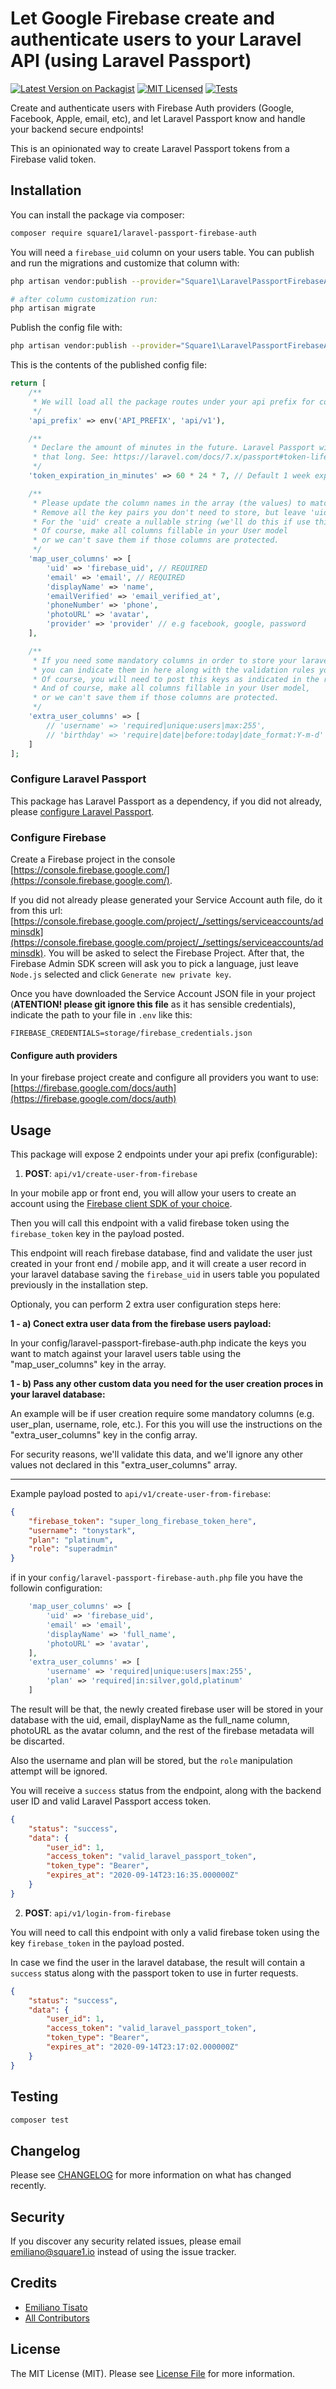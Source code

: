 # Let Google Firebase create and authenticate users to your Laravel API (using Laravel Passport)

[![Latest Version on Packagist](https://img.shields.io/packagist/v/square1-io/laravel-passport-firebase-auth.svg?style=flat-square)](https://packagist.org/packages/square1-io/laravel-passport-firebase-auth)
[![MIT Licensed](https://img.shields.io/badge/license-MIT-brightgreen.svg?style=flat-square)](LICENSE.md)
[![Tests](https://github.com/square1-io/laravel-passport-firebase-auth/workflows/Tests/badge.svg?style=flat-square)](https://github.com/square1-io/laravel-passport-firebase-auth/actions?query=workflow%3ATests+branch%3Amaster)


Create and authenticate users with Firebase Auth providers (Google, Facebook, Apple, email, etc), and let Laravel Passport know and handle your backend secure endpoints!

This is an opinionated way to create Laravel Passport tokens from a Firebase valid token.

## Installation

You can install the package via composer:

```bash
composer require square1/laravel-passport-firebase-auth
```

You will need a `firebase_uid` column on your users table. You can publish and run the migrations and customize that column with:

```bash
php artisan vendor:publish --provider="Square1\LaravelPassportFirebaseAuth\LaravelPassportFirebaseAuthServiceProvider" --tag="migrations"

# after column customization run:
php artisan migrate
```

Publish the config file with:
```bash
php artisan vendor:publish --provider="Square1\LaravelPassportFirebaseAuth\LaravelPassportFirebaseAuthServiceProvider" --tag="config"
```

This is the contents of the published config file:

```php
return [
    /**
     * We will load all the package routes under your api prefix for consistency
     */
    'api_prefix' => env('API_PREFIX', 'api/v1'),

    /**
     * Declare the amount of minutes in the future. Laravel Passport will create a token that endures
     * that long. See: https://laravel.com/docs/7.x/passport#token-lifetimes
     */
    'token_expiration_in_minutes' => 60 * 24 * 7, // Default 1 week expiration

    /**
     * Please update the column names in the array (the values) to match your users database columns.
     * Remove all the key pairs you don't need to store, but leave 'uid' and 'email', we need them!
     * For the 'uid' create a nullable string (we'll do this if use this package migrations)
     * Of course, make all columns fillable in your User model
     * or we can't save them if those columns are protected.
     */
    'map_user_columns' => [
        'uid' => 'firebase_uid', // REQUIRED
        'email' => 'email', // REQUIRED
        'displayName' => 'name',
        'emailVerified' => 'email_verified_at',
        'phoneNumber' => 'phone',
        'photoURL' => 'avatar',
        'provider' => 'provider' // e.g facebook, google, password
    ],

    /**
     * If you need some mandatory columns in order to store your laravel user model,
     * you can indicate them in here along with the validation rules you need.
     * Of course, you will need to post this keys as indicated in the readme.
     * And of course, make all columns fillable in your User model,
     * or we can't save them if those columns are protected.
     */
    'extra_user_columns' => [
        // 'username' => 'required|unique:users|max:255',
        // 'birthday' => 'require|date|before:today|date_format:Y-m-d'
    ]
];
```

### Configure Laravel Passport

This package has Laravel Passport as a dependency, if you did not already, please [configure Laravel Passport](https://laravel.com/docs/7.x/passport).

### Configure Firebase

Create a Firebase project in the console [https://console.firebase.google.com/](https://console.firebase.google.com/).

If you did not already please generated your Service Account auth file, do it from this url: [https://console.firebase.google.com/project/_/settings/serviceaccounts/adminsdk](https://console.firebase.google.com/project/_/settings/serviceaccounts/adminsdk). You will be asked to select the Firebase Project.
After that, the Firebase Admin SDK screen will ask you to pick a language, just leave `Node.js` selected and click `Generate new private key`.

Once you have downloaded the Service Account JSON file in your project (**ATENTION! please git ignore this file** as it has sensible credentials), indicate the path to your file in `.env` like this:

```
FIREBASE_CREDENTIALS=storage/firebase_credentials.json
```

#### Configure auth providers

In your firebase project create and configure all providers you want to use: [https://firebase.google.com/docs/auth](https://firebase.google.com/docs/auth)

## Usage

This package will expose 2 endpoints under your api prefix (configurable):

1) **POST**: `api/v1/create-user-from-firebase` 

In your mobile app or front end, you will allow your users to create an account using the [Firebase client SDK of your choice](https://firebase.google.com/docs/firestore/client/libraries).

Then you will call this endpoint with a valid firebase token using the `firebase_token` key in the payload posted.

This endpoint will reach firebase database, find and validate the user just created in your front end / mobile app, and it will create a user record in your laravel database saving the `firebase_uid` in users table you populated previously in the installation step.

Optionaly, you can perform 2 extra user configuration steps here:

**1 - a) Conect extra user data from the firebase users payload:**
    
In your config/laravel-passport-firebase-auth.php indicate the keys you want to match against your laravel users table using the "map_user_columns" key in the array.

**1 - b) Pass any other custom data you need for the user creation proces in your laravel database:**

An example will be if user creation require some mandatory columns (e.g. user_plan, username, role, etc.). For this you will use the instructions on the "extra_user_columns" key in the config array.

For security reasons, we'll validate this data, and we'll ignore any other values not declared in this "extra_user_columns" array.

----
Example payload posted to `api/v1/create-user-from-firebase`:

```json
{
    "firebase_token": "super_long_firebase_token_here",
    "username": "tonystark",
    "plan": "platinum",
    "role": "superadmin"
}
```

if in your `config/laravel-passport-firebase-auth.php` file you have the followin configuration:

```php
    'map_user_columns' => [
        'uid' => 'firebase_uid',
        'email' => 'email',
        'displayName' => 'full_name',
        'photoURL' => 'avatar',
    ],
    'extra_user_columns' => [
        'username' => 'required|unique:users|max:255',
        'plan' => 'required|in:silver,gold,platinum'
    ]
```

The result will be that, the newly created firebase user will be stored in your database with the uid, email, displayName as the full_name column, photoURL as the avatar column, and the rest of the firebase metadata will be discarted.

Also the username and plan will be stored, but the `role` manipulation attempt will be ignored.

You will receive a `success` status from the endpoint, along with the backend user ID and valid Laravel Passport access token.

```json
{
    "status": "success",
    "data": {
        "user_id": 1,
        "access_token": "valid_laravel_passport_token",
        "token_type": "Bearer",
        "expires_at": "2020-09-14T23:16:35.000000Z"
    }
}
```

2) **POST**: `api/v1/login-from-firebase` 

You will need to call this endpoint with only a valid firebase token using the key `firebase_token` in the payload posted.

In case we find the user in the laravel database, the result will contain a `success` status along with the passport token to use in furter requests.

```json
{
    "status": "success",
    "data": {
        "user_id": 1,
        "access_token": "valid_laravel_passport_token",
        "token_type": "Bearer",
        "expires_at": "2020-09-14T23:17:02.000000Z"
    }
}
```

## Testing

``` bash
composer test
```

## Changelog

Please see [CHANGELOG](CHANGELOG.md) for more information on what has changed recently.

## Security

If you discover any security related issues, please email emiliano@square1.io instead of using the issue tracker.

## Credits

- [Emiliano Tisato](https://github.com/emilianotisato)
- [All Contributors](../../contributors)

## License

The MIT License (MIT). Please see [License File](LICENSE.md) for more information.
